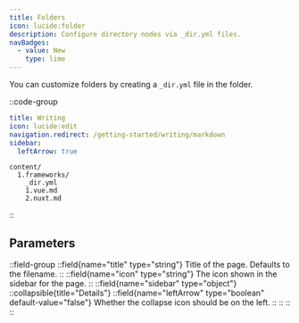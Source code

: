 ```yaml
---
title: Folders
icon: lucide:folder
description: Configure directory nodes via _dir.yml files.
navBadges:
  - value: New
    type: lime
---
```


You can customize folders by creating a `_dir.yml` file in the folder.

::code-group
```yml [_dir.yml]
title: Writing
icon: lucide:edit
navigation.redirect: /getting-started/writing/markdown
sidebar:
  leftArrow: true
```
```[Directory structure]
content/
  1.frameworks/
    _dir.yml
    1.vue.md
    2.nuxt.md
```
::

## Parameters

::field-group
  ::field{name="title" type="string"}
  Title of the page. Defaults to the filename.
  ::
  ::field{name="icon" type="string"}
  The icon shown in the sidebar for the page.
  ::
  ::field{name="sidebar" type="object"}
    ::collapsible{title="Details"}
      ::field{name="leftArrow" type="boolean" default-value="false"}
      Whether the collapse icon should be on the left.
      ::
    ::
  ::
::
